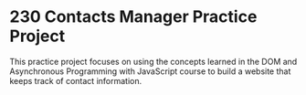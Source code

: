 # 230 Contacts Manager Practice Project

This practice project focuses on using the concepts learned in the DOM and Asynchronous Programming with JavaScript course to build a website that keeps track of contact information.
